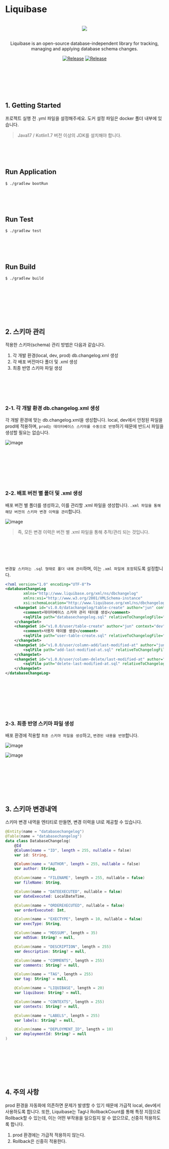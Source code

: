 # Liquibase

<br/>

<div align="center">

<img src="images/img.png">

<br/>
<br/>

Liquibase is an open-source database-independent library for tracking, <br/>
managing and applying database schema changes.

</div>


<div align="center">

[![Release](https://img.shields.io/badge/-%F0%9F%93%9A%20Document-green)](https://contribute.liquibase.com/extensions-integrations/directory/database-tutorials/cloud-spanner/) [![Release](https://img.shields.io/badge/-%F0%9F%93%9A%20Liquibase-blue)](https://github.com/liquibase/liquibase)


</div>

<br/><br/><br/><br/><br/>

## 1. Getting Started

프로젝트 실행 전 .yml 파일을 설정해주세요. 도커 설정 파일은 docker 폴더 내부에 있습니다.

> Java17 / Kotlin1.7 버전 이상의 JDK를 설치해야 합니다.

<br/><br/><br/>

## Run Application

````text
$ ./gradlew bootRun
````

<br/><br/><br/>

## Run Test

````text
$ ./gradlew test
````

<br/><br/><br/>

## Run Build

````text
$ ./gradlew build
````

<br/><br/><br/><br/><br/><br/>

## 2. 스키마 관리

적용한 스키마(schema) 관리 방법은 다음과 같습니다.

1. 각 개발 환경(local, dev, prod) db.changelog.xml 생성
2. 각 배포 버전마다 폴더 및 .xml 생성
3. 최종 반영 스키마 파일 생성

<br/><br/><br/><br/>

### 2-1. 각 개발 환경 db.changelog.xml 생성

각 개발 환경에 맞는 db.changelog.xml을 생성합니다. local, dev에서 안정된 파일을 prod에 적용하며, `prod는 데이터베이스 스키마를 수동으로 반영`하기 때문에 반드시 파일을 생성할 필요는
없습니다.

![image](images/schema-xml.png)

<br/><br/><br/><br/><br/><br/>

### 2-2. 배포 버전 별 폴더 및 .xml 생성

배포 버전 별 폴더를 생성하고, 이를 관리할 .xml 파일을 생성합니다. `.xml 파일을 통해 해당 버전의 스키마 변경 이력을 관리`합니다.

![image](images/version-xml.png)

> 즉, 모든 변경 이력은 버전 별 .xml 파일을 통해 추적/관리 되는 것입니다.

<br/><br/><br/><br/>

`변경할 스키마는 .sql 형태로 폴더 내에 관리`하며, 이는 `.xml 파일에 포함`되도록 설정합니다.

```xml
<?xml version="1.0" encoding="UTF-8"?>
<databaseChangeLog
        xmlns="http://www.liquibase.org/xml/ns/dbchangelog"
        xmlns:xsi="http://www.w3.org/2001/XMLSchema-instance"
        xsi:schemaLocation="http://www.liquibase.org/xml/ns/dbchangelog http://www.liquibase.org/xml/ns/dbchangelog/dbchangelog-3.1.xsd">
    <changeSet id="v1.0.0/datachangelog/table-create" author="jun" context="dev">
        <comment>데이터베이스 스키마 관리 테이블 생성</comment>
        <sqlFile path="databasechangelog.sql" relativeToChangelogFile="true"/>
    </changeSet>
    <changeSet id="v1.0.0/user/table-create" author="jun" context="dev">
        <comment>사용자 테이블 생성</comment>
        <sqlFile path="user-table-create.sql" relativeToChangelogFile="true"/>
    </changeSet>
    <changeSet id="v1.0.0/user/column-add/last-modified-at" author="jun" context="dev">
        <sqlFile path="add-last-modified-at.sql" relativeToChangelogFile="true"/>
    </changeSet>
    <changeSet id="v1.0.0/user/column-delete/last-modified-at" author="jun" context="dev">
        <sqlFile path="delete-last-modified-at.sql" relativeToChangelogFile="true"/>
    </changeSet>
</databaseChangeLog>
```

<br/><br/><br/><br/><br/><br/>

### 2-3. 최종 반영 스키마 파일 생성

배포 환경에 적용할 `최종 스키마 파일을 생성`하고, `변경된 내용을 반영`합니다.

![image](images/final-schema.png)

![image](images/schema-execution.png)

<br/><br/><br/><br/><br/><br/>

## 3. 스키마 변경내역 

스키마 변경 내역을 엔티티로 만들면, 변경 이력을 UI로 제공할 수 있습니다.

```kotlin
@Entity(name = "databasechangelog")
@Table(name = "databasechangelog")
data class DatabaseChangelog(
    @Id
    @Column(name = "ID", length = 255, nullable = false)
    var id: String,

    @Column(name = "AUTHOR", length = 255, nullable = false)
    var author: String,

    @Column(name = "FILENAME", length = 255, nullable = false)
    var fileName: String,

    @Column(name = "DATEEXECUTED", nullable = false)
    var dateExecuted: LocalDateTime,

    @Column(name = "ORDEREXECUTED", nullable = false)
    var orderExecuted: Int,

    @Column(name = "EXECTYPE", length = 10, nullable = false)
    var execType: String,

    @Column(name = "MD5SUM", length = 35)
    var md5Sum: String? = null,

    @Column(name = "DESCRIPTION", length = 255)
    var description: String? = null,

    @Column(name = "COMMENTS", length = 255)
    var comments: String? = null,

    @Column(name = "TAG", length = 255)
    var tag: String? = null,

    @Column(name = "LIQUIBASE", length = 20)
    var liquibase: String? = null,

    @Column(name = "CONTEXTS", length = 255)
    var contexts: String? = null,

    @Column(name = "LABELS", length = 255)
    var labels: String? = null,

    @Column(name = "DEPLOYMENT_ID", length = 10)
    var deploymentId: String? = null
)
```

<br/><br/><br/><br/><br/><br/>

## 4. 주의 사항

prod 환경을 자동화에 의존하면 문제가 발생할 수 있기 때문에 가급적 local, dev에서 사용하도록 합니다. 또한, Liquibase는 Tag나 RollbackCount를 통해 특정 지점으로
Rollback할 수 있는데, 이는 어떤 부작용을 일으킬지 알 수 없으므로, 신중히 적용하도록 합니다.

1. prod 환경에는 가급적 적용하지 않는다.
2. Rollback은 신중히 적용한다.  
